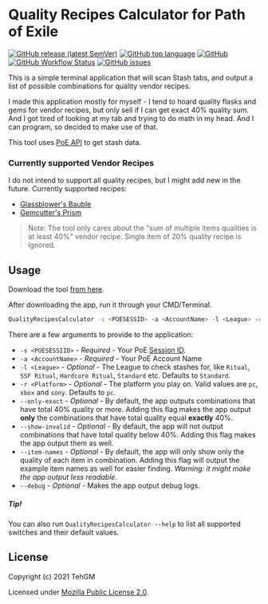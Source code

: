 # Quality Recipes Calculator for Path of Exile
[![GitHub release (latest SemVer)](https://img.shields.io/github/v/release/TehGM/PoE-QualityRecipesCalculator)](https://github.com/TehGM/PoE-QualityRecipesCalculator/releases) [![GitHub top language](https://img.shields.io/github/languages/top/TehGM/PoE-QualityRecipesCalculator)](https://github.com/TehGM/PoE-QualityRecipesCalculator) [![GitHub](https://img.shields.io/github/license/TehGM/PoE-QualityRecipesCalculator)](LICENSE) [![GitHub Workflow Status](https://img.shields.io/github/workflow/status/TehGM/PoE-QualityRecipesCalculator/.NET%20Build)](https://github.com/TehGM/PoE-QualityRecipesCalculator/actions) [![GitHub issues](https://img.shields.io/github/issues/TehGM/PoE-QualityRecipesCalculator)](https://github.com/TehGM/PoE-QualityRecipesCalculator/issues)

This is a simple terminal application that will scan Stash tabs, and output a list of possible combinations for quality vendor recipes.

I made this application mostly for myself - I tend to hoard quality flasks and gems for vendor recipes, but only sell if I can get exact 40% quality sum. And I got tired of looking at my tab and trying to do math in my head. And I can program, so decided to make use of that.

This tool uses [PoE API](https://app.swaggerhub.com/apis-docs/Chuanhsing/poe/1.0.0) to get stash data.

### Currently supported Vendor Recipes
I do not intend to support all quality recipes, but I might add new in the future. Currently supported recipes:
- [Glassblower's Bauble](https://pathofexile.gamepedia.com/Glassblower%27s_Bauble)
- [Gemcutter's Prism](https://pathofexile.gamepedia.com/Gemcutter%27s_Prism)

> Note: The tool only cares about the "sum of multiple items qualities is at least 40%" vendor recipe. Single item of 20% quality recipe is ignored.

## Usage
Download the tool [from here](https://github.com/TehGM/PoE-QualityRecipesCalculator/releases).

After downloading the app, run it through your CMD/Terminal.

```bash
QualityRecipesCalculator -s <POESESSID> -a <AccountName> -l <League> -r <Platform>
```

There are a few arguments to provide to the application:
- `-s <POESESSIID>` - *Required* - Your PoE [Session ID](http://www.vhpg.com/how-to-find-poe-session-id/).
- `-a <AccountName>` - *Required* - Your PoE Account Name
- `-l <League>` - *Optional* - The League to check stashes for, like `Ritual`, `SSF Ritual`, `Hardcore Ritual`, `Standard` etc. Defaults to `Standard`.
- `-r <Platform>` - *Optional* - The platform you play on. Valid values are `pc`, `xbox` and `sony`. Defaults to `pc`.
- `--only-exact` - *Optional* - By default, the app outputs combinations that have total 40% quality or more. Adding this flag makes the app output __only__ the combinations that have total quality equal __exactly__ 40%.
- `--show-invalid` - *Optional* - By default, the app will not output combinations that have total quality below 40%. Adding this flag makes the app output them as well.
- `--item-names` - *Optional* - By default, the app will only show only the quality of each item in combination. Adding this flag will output the example item names as well for easier finding. *Warning: it might make the app output less readable*.
- `--debug` - *Optional* - Makes the app output debug logs.

##### Tip!
You can also run `QualityRecipesCalculator --help` to list all supported switches and their default values.

## License
Copyright (c) 2021 TehGM 

Licensed under [Mozilla Public License 2.0](LICENSE).